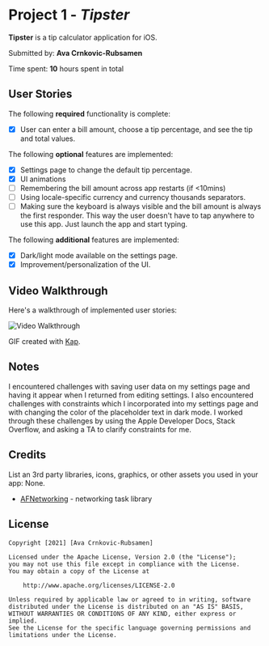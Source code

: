 # Project 1 - *Tipster*

**Tipster** is a tip calculator application for iOS.

Submitted by: **Ava Crnkovic-Rubsamen**

Time spent: **10** hours spent in total

## User Stories

The following **required** functionality is complete:

* [X] User can enter a bill amount, choose a tip percentage, and see the tip and total values.

The following **optional** features are implemented:

* [X] Settings page to change the default tip percentage.
* [X] UI animations
* [ ] Remembering the bill amount across app restarts (if <10mins)
* [ ] Using locale-specific currency and currency thousands separators.
* [ ] Making sure the keyboard is always visible and the bill amount is always the first responder. This way the user doesn't have to tap anywhere to use this app. Just launch the app and start typing.

The following **additional** features are implemented:

- [X] Dark/light mode available on the settings page.
- [X] Improvement/personalization of the UI.

## Video Walkthrough

Here's a walkthrough of implemented user stories:

![Video Walkthrough](https://i.imgur.com/kkxoKuc.gif)


GIF created with [Kap](https://getkap.co/).

## Notes

I encountered challenges with saving user data on my settings page and having it appear when I returned from editing settings. I also encountered challenges with constraints which I incorporated into my settings page and with changing the color of the placeholder text in dark mode. I worked through these challenges by using the Apple Developer Docs, Stack Overflow, and asking a TA to clarify constraints for me.

## Credits

List an 3rd party libraries, icons, graphics, or other assets you used in your app: None.

- [AFNetworking](https://github.com/AFNetworking/AFNetworking) - networking task library

## License

    Copyright [2021] [Ava Crnkovic-Rubsamen]

    Licensed under the Apache License, Version 2.0 (the "License");
    you may not use this file except in compliance with the License.
    You may obtain a copy of the License at

        http://www.apache.org/licenses/LICENSE-2.0

    Unless required by applicable law or agreed to in writing, software
    distributed under the License is distributed on an "AS IS" BASIS,
    WITHOUT WARRANTIES OR CONDITIONS OF ANY KIND, either express or implied.
    See the License for the specific language governing permissions and
    limitations under the License.
